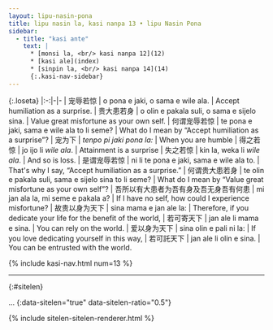 ```yaml
---
layout: lipu-nasin-pona
title: lipu nasin la, kasi nanpa 13 • lipu Nasin Pona
sidebar:
  - title: "kasi ante"
    text: |
      * [monsi la, <br/> kasi nanpa 12](12)
      * [kasi ale](index)
      * [sinpin la, <br/> kasi nanpa 14](14)
      {:.kasi-nav-sidebar}
---
```


{:.loseta}
|:-:|-|-
| 宠辱若惊           | o pona e jaki, o sama e wile ala.                     | Accept humiliation as a surprise.
| 贵大患若身         | o olin e pakala suli, o sama e sijelo sina.           | Value great misfortune as your own self.
| 何谓宠辱若惊       | te pona e jaki, sama e wile ala to li seme?           | What do I mean by “Accept humiliation as a surprise”?
| 宠为下             | _tenpo pi jaki pona la:_                              | When you are humble
| 得之若惊           | jo ijo li _wile ala_.                                 | Attainment is a surprise
| 失之若惊           | kin la, weka li _wile ala_.                           | And so is loss.
| 是谓宠辱若惊       | ni li te pona e jaki, sama e wile ala to.             | That's why I say, “Accept humiliation as a surprise.”
| 何谓贵大患若身     | te olin e pakala suli, sama e sijelo sina to li seme? | What do I mean by “Value great misfortune as your own self”?
| 吾所以有大患者<wbr/>为吾有身<wbr/>及吾无身<wbr/>吾有何患 | mi jan ala la, mi seme e pakala a? | If I have no self, how could I experience misfortune?
| 故贵以身为天下 | sina mama e jan ale la: | Therefore, if you dedicate your life for the benefit of the world,
| 若可寄天下     | jan ale li mama e sina. | You can rely on the world.
| 爱以身为天下   | sina olin e pali ni la: | If you love dedicating yourself in this way,
| 若可託天下     | jan ale li olin e sina. | You can be entrusted with the world.

{% include kasi-nav.html num=13 %}

-------
{:#sitelen}

...
{:data-sitelen="true" data-sitelen-ratio="0.5"}

{% include sitelen-sitelen-renderer.html %}
